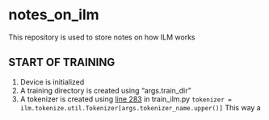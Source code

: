 # notes_on_ilm
This repository is used to store notes on how ILM works

## START OF TRAINING
1. Device is initialized
2. A training directory is created using “args.train_dir”
3. A tokenizer is created using [line 283](https://github.com/chrisdonahue/ilm/blob/master/train_ilm.py#L283) in train_ilm.py
```tokenizer = ilm.tokenize.util.Tokenizer[args.tokenizer_name.upper()]``` 
This way a 
